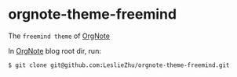 orgnote-theme-freemind
========================

The `freemind theme` of [OrgNote](https://github.com/LeslieZhu/OrgNote)

In [OrgNote](https://github.com/LeslieZhu/OrgNote) blog root dir, run:

```
$ git clone git@github.com:LeslieZhu/orgnote-theme-freemind.git
```
